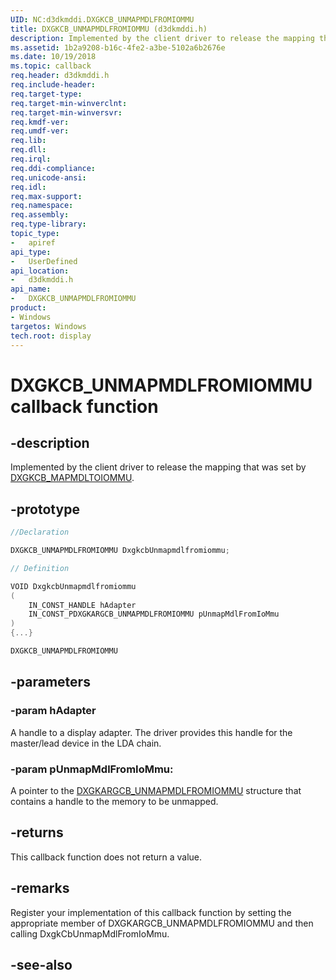 ```yaml
---
UID: NC:d3dkmddi.DXGKCB_UNMAPMDLFROMIOMMU
title: DXGKCB_UNMAPMDLFROMIOMMU (d3dkmddi.h)
description: Implemented by the client driver to release the mapping that was set by DXGKCB_MAPMDLTOIOMMU.
ms.assetid: 1b2a9208-b16c-4fe2-a3be-5102a6b2676e
ms.date: 10/19/2018
ms.topic: callback
req.header: d3dkmddi.h
req.include-header:
req.target-type:
req.target-min-winverclnt:
req.target-min-winversvr:
req.kmdf-ver:
req.umdf-ver:
req.lib:
req.dll:
req.irql:
req.ddi-compliance:
req.unicode-ansi:
req.idl:
req.max-support:
req.namespace:
req.assembly:
req.type-library:
topic_type:
-	apiref
api_type:
-	UserDefined
api_location:
-	d3dkmddi.h
api_name:
-	DXGKCB_UNMAPMDLFROMIOMMU
product: 
- Windows
targetos: Windows
tech.root: display
---
```


# DXGKCB_UNMAPMDLFROMIOMMU callback function

## -description

Implemented by the client driver to release the mapping that was set by [DXGKCB_MAPMDLTOIOMMU](nc-d3dkmddi-dxgkcb_mapmdltoiommu.md).

## -prototype

```cpp
//Declaration

DXGKCB_UNMAPMDLFROMIOMMU DxgkcbUnmapmdlfromiommu;

// Definition

VOID DxgkcbUnmapmdlfromiommu
(
	IN_CONST_HANDLE hAdapter
	IN_CONST_PDXGKARGCB_UNMAPMDLFROMIOMMU pUnmapMdlFromIoMmu
)
{...}

DXGKCB_UNMAPMDLFROMIOMMU


```

## -parameters

### -param hAdapter

A handle to a display adapter. The driver provides this handle for the master/lead device in the LDA chain.

### -param pUnmapMdlFromIoMmu:

A pointer to the [DXGKARGCB_UNMAPMDLFROMIOMMU](ns-d3dkmddi-_dxgkargcb_unmapmdlfromiommu.md) structure that contains a handle to the memory to be unmapped.

## -returns

This callback function does not return a value.

## -remarks

Register your implementation of this callback function by setting the appropriate member of DXGKARGCB_UNMAPMDLFROMIOMMU and then calling DxgkCbUnmapMdlFromIoMmu.


## -see-also
